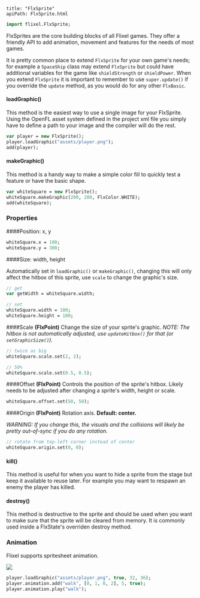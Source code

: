 ```
title: "FlxSprite"
apiPath: FlxSprite.html
```

```haxe
import flixel.FlxSprite;
```

FlxSprites are the core building blocks of all Flixel games. They offer a friendly API to add animation, movement and features for the needs of most games.

It is pretty common place to extend `FlxSprite` for your own game's needs; for example a `SpaceShip` class may extend `FlxSprite` but could have additional variables for the game like `shieldStrength` or `shieldPower`. When you extend `FlxSprite` it is important to remember to use `super.update()` if you override the `update` method, as you would do for any other `FlxBasic`.

#### loadGraphic()

This method is the easiest way to use a single image for your FlxSprite. Using the OpenFL asset system defined in the project xml file you simply have to define a path to your image and the compiler will do the rest.

```haxe
var player = new FlxSprite();
player.loadGraphic("assets/player.png");
add(player);
```

#### makeGraphic()

This method is a handy way to make a simple color fill to quickly test a feature or have the basic shape.

```haxe
var whiteSquare = new FlxSprite();
whiteSquare.makeGraphic(200, 200, FlxColor.WHITE);
add(whiteSquare);
```

### Properties

####Position: x, y
```haxe
whiteSquare.x = 100;
whiteSquare.y = 300;
```

####Size: width, height

Automatically set in `loadGraphic()` or `makeGraphic()`, changing this will only affect the hitbox of this sprite, use `scale` to change the graphic's size.
```haxe
// get
var getWidth = whiteSquare.width;

// set
whiteSquare.width = 100;
whiteSquare.height = 100;
```

####Scale
**(FlxPoint)**
Change the size of your sprite's graphic. *NOTE: The hitbox is not automatically adjusted, use `updateHitbox()` for that (or `setGraphicSize()`).*
```haxe
// twice as big
whiteSquare.scale.set(2, 2);

// 50%
whiteSquare.scale.set(0.5, 0.5);
```

####Offset
**(FlxPoint)**
Controls the position of the sprite's hitbox. Likely needs to be adjusted after changing a sprite's width, height or scale.
```haxe
whiteSquare.offset.set(50, 50);
```

####Origin
**(FlxPoint)**
Rotation axis. **Default: center.**

*WARNING: If you change this, the visuals and the collisions will likely be pretty out-of-sync if you do any rotation.*
```haxe
// rotate from top-left corner instead of center
whiteSquare.origin.set(0, 0);
```

#### ​kill()

This method is useful for when you want to hide a sprite from the stage but keep it available to reuse later. For example you may want to respawn an enemy the player has killed.

#### destroy()

This method is destructive to the sprite and should be used when you want to make sure that the sprite will be cleared from memory. It is commonly used inside a FlxState's overriden destroy method.

### Animation

Flixel supports spritesheet animation.

![](/images/sprite-animation-example.png)

```haxe
player.loadGraphic("assets/player.png", true, 32, 36);
player.animation.add("walk", [0, 1, 0, 2], 5, true);
player.animation.play("walk");
```
